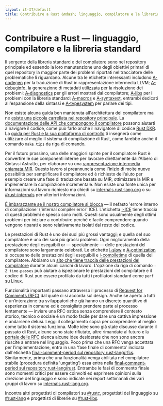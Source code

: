 ```yaml
---
layout: it-IT/default
title: Contribuire a Rust &mdash; linguaggio, compilatore e la libreria standard &middot; Linguaggio di programmazione Rust
---
```


# Contribuire a Rust &mdash; linguaggio, compilatore e la libreria standard

Il sorgente della libreria standard e del compilatore sono nel repository principale
ed essendo la loro manutenzione uno degli obiettivi primari di quel repository
la maggior parte dei problemi riportati nel tracciatore delle problematiche li riguardano.
Alcune tra le etichette interessanti includono [A-codegen] per la traduzione di Rust in 
rappresentazione intermedia LLVM; [A-debuginfo], la generazione di metadati utilizzata
per la risoluzione dei problemi; [A-diagnostics] per gli errori mostrati dal compilatore;
[A-libs] per i problemi con la libreria standard; [A-macros] e [A-syntaxext], entrambi
dedicati all'espansione della sintassi e [A-typesystem] per parlare dei tipi.

Non esiste alcuna guida ben mantenuta all'architettura del compilatore 
ma ne [esiste una piccola carrellata nel repository principale][rustc-guide].
La [documentazione delle API che compongono il compilatore][internals-docs]
possono aiutarti a navigare il codice, come può farlo  anche il navigatore di codice
[Rust DXR]. La [guida per Rust e la sua piattaforma di controllo][testsuite]
ti insegnerà come utilizzare al meglio il sistema di compilazione di Rust,
come farebbe anche il comando [`make tips`][tips] da riga di comando.

Per il futuro prossimo, una delle maggiori spinte per il compilatore Rust 
è convertire le sue componenti interne per lavorare direttamente dall'Albero
di Sintassi Astratto, per elaborare su una [rappresentazione intermedia chiamata MIR][mir].
Questo lavoro si preannuncia come l'inizio di molte nuove possibilità
per semplificare il compilatore ed è richiesto dell'aiuto per esempio
creare una fase di traduzione basata su MIR, ottimizzare la MIR e implementare
la compilazione incrementale.
Non esiste una fonte unica per informazioni sul lavoro richiesto ma chiedi
su [internals.rust-lang.org] o su
[#rust-internals] per ulteriori informazioni.

[È imbarazzante se il nostro compilatore si blocca][ice] &mdash; il 
nefasto 'errore interno di compilazione' ('internal compiler error' ICE). 
L'etichetta [I-ICE] tiene traccia di questi problemi e spesso sono molti.
Questi sono usualmente degli ottimi problemi per iniziare a contribuire
perché è facile comprendere quando vengono riparati e sono relativamente
isolati dal resto del codice.

Le prestazioni di Rust è uno dei suoi più grossi vantaggi; e quella
del suo compilatore è uno dei suoi più grossi problemi.
Ogni miglioramento della prestazione degli eseguibili or &mdash; specialmente &mdash;
delle prestazioni del compilatore sono largamente celebrati.
Le etichette [I-slow] e [A-optimization] si occupano delle prestazioni
degli eseguibili e [I-compiletime] di quella del compilatore. Abbiamo un
[sito che tiene traccia delle prestazioni del compilatore][rustc-perf] 
durante alcuni carichi di lavoro.
L'opzione da riga di comando `-Z time-passes` può aiutare a ispezionare
le prestazioni del compilatore e il codice di Rust può essere profilato
da tutti i profilatori standard come `perf` su Linux.

Funzionalità importanti passano attraverso il processo di [Request for Comments (RFC)][rfc]
dal quale ci si accorda sul design. Anche se aperto a tutti è un'interazione tra
sviluppatori che già hanno un discreto quantitivo di esperienza in comune ed è 
consigliato prendere parte al processo lentamente &mdash;
inviare una RFC ostica senza comprendere il contesto storico, tecnico o sociale
è un modo facile per dare una cattiva impressione e andarsene delusi.
Leggi il collegamento sopra per comprendere al meglio come tutto il sistema funziona.
Molte idee sono già state discusse durante il passato di Rust, alcune sono state
rifiutate, altre rimandate al futuro e la [portale delle RFC][rfc-issues]
elenca alcune idee desiderate che non sono ancora riuscite a entrare
nel linguaggio.
Poco prima che una RFC venga accettata per l'implementazione, entra in 
una 'fase finale di commento' indicata dall'etichetta
[final-comment-period sul repository rust-lang/rfcs][rfc-fcp].
Similarmente, prima che una funzionalità venga abilitata nel compilatore
stabile (procedura definita 'ungating') essa entra nella [final-comment-period sul repository rust-lang/rust][issue-fcp]. 
Entrambe le fasi di commento finale sono momenti critici per essere coinvolti
ed esprimere opinioni sulla direzione del linguaggio e sono indicate
nei report settimanali dei vari gruppi di lavoro su [internals.rust-lang.org].

Incontra altri progettisti di compilatori su [#rustc], progettisti del linguaggio
su [#rust-lang] e progettisti di librerie su [#rust-libs].

<!--
TODO: guide to compile-time benchmarking
TODO: using the triage bot?
TODO: some of this RFC description could probably go in the RFC readme
-->


[#rust-internals]: https://client00.chat.mibbit.com/?server=irc.mozilla.org&channel=%23rust-internals
[#rust-lang]: https://client00.chat.mibbit.com/?server=irc.mozilla.org&channel=%23rust-lang
[#rust-libs]: https://client00.chat.mibbit.com/?server=irc.mozilla.org&channel=%23rust-libs
[#rustc]: https://client00.chat.mibbit.com/?server=irc.mozilla.org&channel=%23rustc
[A-codegen]: https://github.com/rust-lang/rust/issues?q=is%3Aopen+is%3Aissue+label%3AA-codegen
[A-debuginfo]: https://github.com/rust-lang/rust/issues?q=is%3Aopen+is%3Aissue+label%3AA-debuginfo
[A-diagnostics]: https://github.com/rust-lang/rust/issues?q=is%3Aopen+is%3Aissue+label%3AA-diagnostics
[A-libs]: https://github.com/rust-lang/rust/issues?q=is%3Aopen+is%3Aissue+label%3AA-libs
[A-macros]: https://github.com/rust-lang/rust/issues?q=is%3Aopen+is%3Aissue+label%3AA-macros
[A-optimization]: https://github.com/rust-lang/rust/issues?q=is%3Aopen+is%3Aissue+label%3AA-optimization
[A-syntaxext]: https://github.com/rust-lang/rust/issues?q=is%3Aopen+is%3Aissue+label%3AA-syntaxext
[A-typesystem]: https://github.com/rust-lang/rust/issues?q=is%3Aopen+is%3Aissue+label%3AA-typesystem
[I-ICE]: https://github.com/rust-lang/rust/labels/I-ICE
[I-compiletime]: https://github.com/rust-lang/rust/issues?q=is%3Aopen+is%3Aissue+label%3AI-compiletime
[I-slow]: https://github.com/rust-lang/rust/issues?q=is%3Aopen+is%3Aissue+label%3AI-slow
[Rust DXR]: https://dxr.mozilla.org/rust/source/src
[ice]: https://users.rust-lang.org/t/glacier-a-big-ol-pile-of-ice/3380
[internals-docs]: https://manishearth.github.io/rust-internals-docs
[internals.rust-lang.org]: https://internals.rust-lang.org/
[issue-fcp]: https://github.com/rust-lang/rust/issues?q=is%3Aopen+is%3Aissue+label%3AB-unstable+label%3Afinal-comment-period
[mir]: https://github.com/rust-lang/rust/issues/27840
[rfc-fcp]: https://github.com/rust-lang/rfcs/pulls?q=is%3Aopen+is%3Apr+label%3Afinal-comment-period
[rfc-issues]: https://github.com/rust-lang/rfcs/issues
[rfc]: https://github.com/rust-lang/rfcs#table-of-contents
[rustc-guide]: https://github.com/rust-lang/rust/blob/master/src/librustc/README.md
[rustc-perf]: http://ncameron.org/perf-rustc/
[testsuite]: https://github.com/rust-lang/rust-wiki-backup/blob/master/Note-testsuite.md
[tips]: https://github.com/rust-lang/rust/blob/3d1f3c9d389d46607ae28c51cc94c1f43d65f3f9/Makefile.in#L48
